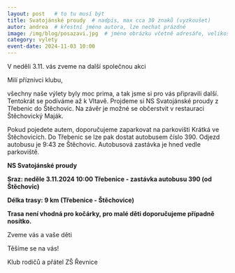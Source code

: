 ```yaml
---
layout: post   # to tu musí být
title: Svatojánské proudy  # nadpis, max cca 30 znaků (vyzkoušet)
autor: andrea  # křestní jméno autora, lze nechat prázdné
image: /img/blog/posazavi.jpg  # jméno obrázku včetně adresáře, velikost 900x600
category: vylety
event-date: 2024-11-03 10:00
---
```

V neděli 3.11. vás zveme na další společnou akci

<!--vice-->

Milí příznivci klubu,

všechny naše výlety byly moc prima, a tak jsme si pro vás připravili další.  
Tentokrát se podíváme až k Vltavě. Projdeme si NS Svatojánské proudy z Třebenic do Štěchovic. 
Na závěr je možné se občerstvit v restauraci Štěchovický Maják. 

Pokud pojedete autem, doporučujeme zaparkovat na parkovišti Krátká ve Štěchovicích. Do Třebenic se lze pak dostat autobusem číslo 390. Odjezd autobusu je 9:43 ze Štěchovic.
Autobusová zastávka je hned vedle parkoviště.

**NS Svatojánské proudy**

**Sraz: neděle 3.11.2024 10:00 Třebenice - zastávka autobusu 390 (od Štěchovic)**

**Délka trasy: 9 km (Třebenice - Štěchovice)**

**Trasa není vhodná pro kočárky, pro malé děti doporučujeme případně nosítko.**

Zveme vás a vaše děti

Těšíme se na vás!

Klub rodičů a přátel ZŠ Řevnice

<!--quote-->
